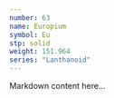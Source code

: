 ```yaml
---
number: 63
name: Europium
symbol: Eu
stp: solid
weight: 151.964
series: "Lanthanoid"
---
```


Markdown content here...
